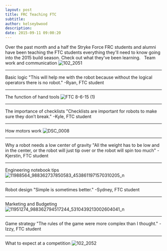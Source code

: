 ```yaml
---
layout: post
title: FRC Teaching FTC
subtitle:
author: kelseybwood
description:
date: 2015-09-11 09:00:20
---
```


Over the past month and a half the Stryke Force FRC students and alumni have been teaching the FTC students everything they'll need to know going into the 2015 build season. Check out what they've been learning.   Team work and communication ![102_2051](/wp-content/uploads/2015/09/102_2051-1024x768.jpg)

* * *

Basic logic "This will help me with the robot because without the logical operators there is no robot." -Ryan, FTC student

* * *

The function of hand tools ![FTC 8-6-15 \(1\)](/wp-content/uploads/2015/09/FTC-8-6-15-1-1024x683.jpg)

* * *

The importance of checklists "Checklists are important for robots to make sure they don’t break." -Kyle, FTC student

* * *

How motors work ![DSC_0008](/wp-content/uploads/2015/09/DSC_0008-1024x681.jpg)

* * *

Why a robot needs a low center of gravity "All the weight has to be low and in the center, or the robot will just tip over or the robot will spin too much" -Kjerstin, FTC student

* * *

Engineering notebook tips ![11988564_988362737850583_4538611971570310205_n](/wp-content/uploads/2015/09/11988564_988362737850583_4538611971570310205_n.jpg)

* * *

Robot design "Simple is sometimes better." -Sydney, FTC student

* * *

Marketing and Budgeting ![11951274_988362794517244_5310439213002604041_n](/wp-content/uploads/2015/09/11951274_988362794517244_5310439213002604041_n.jpg)

* * *

Game strategy "The rules of the game were more complex than I thought." -Izzy, FTC student

* * *

What to expect at a competition ![102_2052](/wp-content/uploads/2015/09/102_2052-1024x768.jpg)
